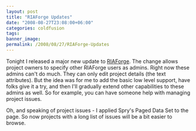 ```yaml
---
layout: post
title: "RIAForge Updates"
date: "2008-08-27T23:08:00+06:00"
categories: coldfusion 
tags: 
banner_image: 
permalink: /2008/08/27/RIAForge-Updates
---
```


Tonight I released a major new update to <a href="http://www.riaforge.org">RIAForge</a>. The change allows project owners to specify other RIAForge users as admins. Right now these admins can't do much. They can only edit project details (the text attributes). But the idea was for me to add the basic low level support, have folks give it a try, and then I'll gradually extend other capabilities to these admins as well. So for example, you can have someone help with managing project issues. 

Oh, and speaking of project issues - I applied Spry's Paged Data Set to the page. So now projects with a long list of issues will be a bit easier to browse.